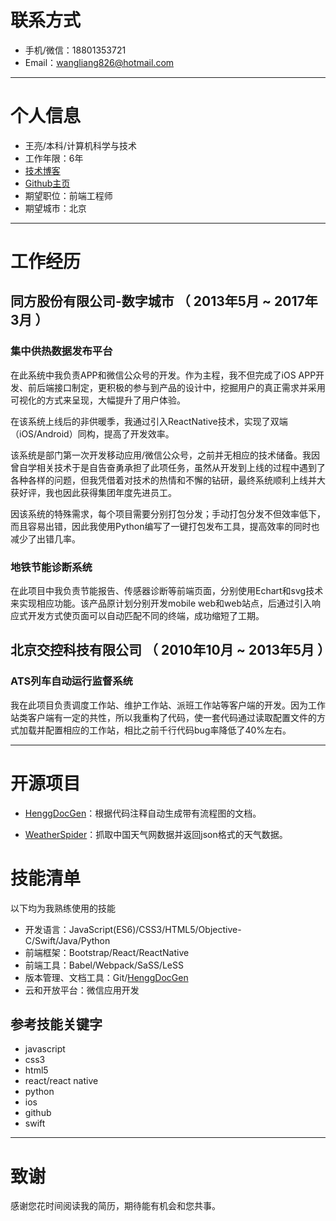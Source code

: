 

# 联系方式

- 手机/微信：18801353721
- Email：wangliang826@hotmail.com


---

# 个人信息

 - 王亮/本科/计算机科学与技术
 - 工作年限：6年
 - [技术博客](http://hengg.net)
 - [Github主页](http://github.com/hengg)
 - 期望职位：前端工程师
 - 期望城市：北京

---

# 工作经历

## 同方股份有限公司-数字城市 （ 2013年5月 ~ 2017年3月 ）

### 集中供热数据发布平台 

在此系统中我负责APP和微信公众号的开发。作为主程，我不但完成了iOS APP开发、前后端接口制定，更积极的参与到产品的设计中，挖掘用户的真正需求并采用可视化的方式来呈现，大幅提升了用户体验。

在该系统上线后的非供暖季，我通过引入ReactNative技术，实现了双端（iOS/Android）同构，提高了开发效率。

该系统是部门第一次开发移动应用/微信公众号，之前并无相应的技术储备。我因曾自学相关技术于是自告奋勇承担了此项任务，虽然从开发到上线的过程中遇到了各种各样的问题，但我凭借着对技术的热情和不懈的钻研，最终系统顺利上线并大获好评，我也因此获得集团年度先进员工。

因该系统的特殊需求，每个项目需要分别打包分发；手动打包分发不但效率低下，而且容易出错，因此我使用Python编写了一键打包发布工具，提高效率的同时也减少了出错几率。

### 地铁节能诊断系统 

在此项目中我负责节能报告、传感器诊断等前端页面，分别使用Echart和svg技术来实现相应功能。该产品原计划分别开发mobile web和web站点，后通过引入响应式开发方式使页面可以自动匹配不同的终端，成功缩短了工期。


## 北京交控科技有限公司 （ 2010年10月 ~ 2013年5月 ）

### ATS列车自动运行监督系统 

我在此项目负责调度工作站、维护工作站、派班工作站等客户端的开发。因为工作站类客户端有一定的共性，所以我重构了代码，使一套代码通过读取配置文件的方式加载并配置相应的工作站，相比之前千行代码bug率降低了40%左右。


---

# 开源项目

- [HenggDocGen](https://github.com/hengg/SimpleDocGen)：根据代码注释自动生成带有流程图的文档。
 
- [WeatherSpider](https://github.com/hengg/WeatherSpider)：抓取中国天气网数据并返回json格式的天气数据。
 


# 技能清单

以下均为我熟练使用的技能

- 开发语言：JavaScript(ES6)/CSS3/HTML5/Objective-C/Swift/Java/Python
- 前端框架：Bootstrap/React/ReactNative
- 前端工具：Babel/Webpack/SaSS/LeSS
- 版本管理、文档工具：Git/[HenggDocGen](https://github.com/hengg/SimpleDocGen)
- 云和开放平台：微信应用开发

## 参考技能关键字

- javascript
- css3
- html5
- react/react native
- python
- ios
- github
- swift

---

# 致谢
感谢您花时间阅读我的简历，期待能有机会和您共事。
